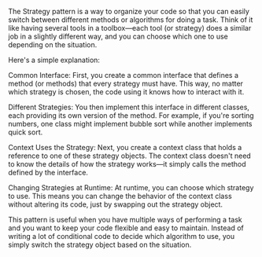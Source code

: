 The Strategy pattern is a way to organize your code so that you can easily switch between different methods or algorithms for doing a task. Think of it like having several tools in a toolbox—each tool (or strategy) does a similar job in a slightly different way, and you can choose which one to use depending on the situation.

Here's a simple explanation:

Common Interface:
First, you create a common interface that defines a method (or methods) that every strategy must have. This way, no matter which strategy is chosen, the code using it knows how to interact with it.

Different Strategies:
You then implement this interface in different classes, each providing its own version of the method. For example, if you're sorting numbers, one class might implement bubble sort while another implements quick sort.

Context Uses the Strategy:
Next, you create a context class that holds a reference to one of these strategy objects. The context class doesn't need to know the details of how the strategy works—it simply calls the method defined by the interface.

Changing Strategies at Runtime:
At runtime, you can choose which strategy to use. This means you can change the behavior of the context class without altering its code, just by swapping out the strategy object.

This pattern is useful when you have multiple ways of performing a task and you want to keep your code flexible and easy to maintain. Instead of writing a lot of conditional code to decide which algorithm to use, you simply switch the strategy object based on the situation.